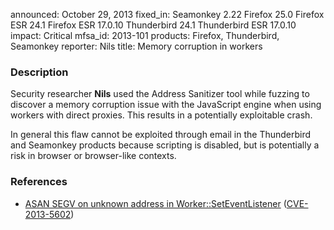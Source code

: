 announced: October 29, 2013
fixed_in: Seamonkey 2.22
          Firefox 25.0
          Firefox ESR 24.1
          Firefox ESR 17.0.10
          Thunderbird 24.1
          Thunderbird ESR 17.0.10
impact: Critical
mfsa_id: 2013-101
products: Firefox, Thunderbird, Seamonkey
reporter: Nils
title: Memory corruption in workers

<h3>Description</h3>

<p>Security researcher <strong>Nils</strong> used the Address Sanitizer tool
while fuzzing to discover a memory corruption issue with the JavaScript engine
when using workers with direct proxies. This results in a potentially
exploitable crash. 
</p>

<p class="note">In general this flaw cannot be exploited through email in the
Thunderbird and Seamonkey products because scripting is disabled, but is
potentially a risk in browser or browser-like contexts.</p>

<h3>References</h3>

<ul>
  <li><a href="https://bugzilla.mozilla.org/show_bug.cgi?id=897678">
       ASAN SEGV on unknown address in Worker::SetEventListener</a> (<a href="http://cve.mitre.org/cgi-bin/cvename.cgi?name=CVE-2013-5602" class="ex-ref">CVE-2013-5602</a>)</li>
</ul>




